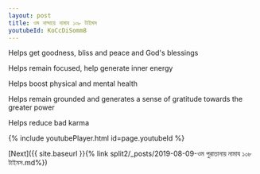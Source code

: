 ```yaml
---
layout: post
title: ওম নান্দায়ে নামায ১০৮ টাইমস
youtubeId: KoCcDiSomm8
---
```

 
 
Helps get goodness, bliss and peace and God's blessings
 
Helps remain focused, help generate inner energy 
 
Helps boost physical and mental health 
 
Helps remain grounded and generates a sense of gratitude towards the greater power 
 
Helps reduce bad karma
 
 
 
 


{% include youtubePlayer.html id=page.youtubeId %}
 
[Next]({{ site.baseurl }}{% link  split2/_posts/2019-08-09-ওম পুরাতানায় নামায ১০৮ টাইমস.md%})
 
